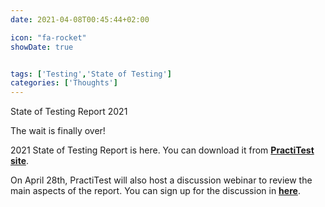 ```yaml
---
date: 2021-04-08T00:45:44+02:00

icon: "fa-rocket"
showDate: true


tags: ['Testing','State of Testing']
categories: ['Thoughts']
---
```

State of Testing Report 2021

The wait is finally over! 

2021 State of Testing Report is here.
You can download it from [__PractiTest site__](https://www.practitest.com/resource/state-of-testing-report-2021/).

On April 28th, PractiTest will also host a discussion webinar to review the main aspects of the report.
You can sign up for the discussion in [__here__](https://www.practitest.com/qa-learningcenter/webinars/learn-from-the-2021-state-of-testing-report/).
